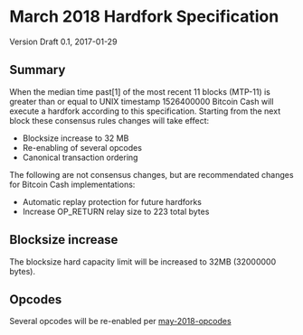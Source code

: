 # March 2018 Hardfork Specification

Version Draft 0.1, 2017-01-29

## Summary
 
When the median time past[1] of the most recent 11 blocks (MTP-11) is greater than or equal to UNIX timestamp 1526400000 Bitcoin Cash will execute a hardfork according to this specification. Starting from the next block these consensus rules changes will take effect:

* Blocksize increase to 32 MB
* Re-enabling of several opcodes
* Canonical transaction ordering

The following are not consensus changes, but are recommendated changes for Bitcoin Cash implementations:

* Automatic replay protection for future hardforks
* Increase OP_RETURN relay size to 223 total bytes

## Blocksize increase

The blocksize hard capacity limit will be increased to 32MB (32000000 bytes).

## Opcodes

Several opcodes will be re-enabled per [may-2018-opcodes](may-2018-opcodes.md)